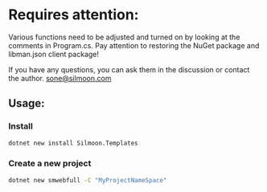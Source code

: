# Requires attention:

Various functions need to be adjusted and turned on by looking at the comments in Program.cs.
Pay attention to restoring the NuGet package and libman.json client package!

If you have any questions, you can ask them in the discussion or contact the author.
sone@silmoon.com


## Usage:

### Install
```cmd
dotnet new install Silmoon.Templates
```

### Create a new project
```cmd
dotnet new smwebfull -C "MyProjectNameSpace"
```